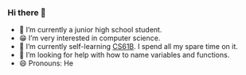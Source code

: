 ### Hi there 👋
- 🔭 I’m currently a junior high school student.
- 😁 I’m very interested in computer science.
- 🌱 I’m currently self-learning [CS61B](https://sp21.datastructur.es/). I spend all my spare time on it.
- 🤔 I’m looking for help with how to name variables and functions.
- 😄 Pronouns: He
<!--
**unuing/unuing** is a ✨ _special_ ✨ repository because its `README.md` (this file) appears on your GitHub profile.

Here are some ideas to get you started:


- 🌱 I’m currently learning ...
- 👯 I’m looking to collaborate on ...
- 🤔 I’m looking for help with ...
- 💬 Ask me about ...
- 📫 How to reach me: ...
- 😄 Pronouns: ...
- ⚡ Fun fact: ...
-->
